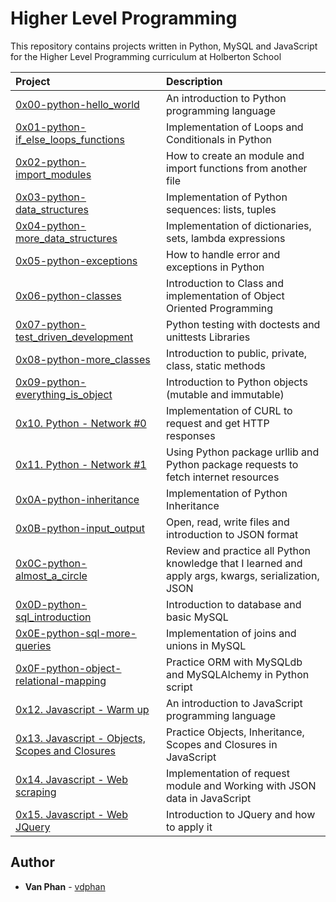 # Higher Level Programming

This repository contains projects written in Python, MySQL and JavaScript for the Higher Level Programming curriculum at Holberton School

| Project | Description |
| :--- | :--- |
| [0x00-python-hello_world](./0x00-python-hello_world) |  An introduction to Python programming language |
| [0x01-python-if_else_loops_functions](./0x01-python-if_else_loops_functions) | Implementation of Loops and Conditionals in Python |
| [0x02-python-import_modules](./0x02-python-import_modules) | How to create an module and import functions from another file |
| [0x03-python-data_structures](./0x03-python-data_structures) | Implementation of Python sequences: lists, tuples |
| [0x04-python-more_data_structures](./0x04-python-more_data_structures) | Implementation of dictionaries, sets, lambda expressions |
| [0x05-python-exceptions](./0x05-python-exceptions) | How to handle error and exceptions in Python |
| [0x06-python-classes](./0x06-python-classes) | Introduction to Class and implementation of Object Oriented Programming |
| [0x07-python-test_driven_development](./0x07-python-test_driven_development) | Python testing with doctests and unittests Libraries |
| [0x08-python-more_classes](./0x08-python-more_classes) | Introduction to public, private, class, static methods |
| [0x09-python-everything_is_object](./0x09-python-everything_is_object) | Introduction to Python objects (mutable and immutable)|
| [0x10. Python - Network #0](./0x10-python-network_0) | Implementation of CURL to request and get HTTP responses |
| [0x11. Python - Network #1](./0x11-python-network_1) | Using Python package urllib and Python package requests to fetch internet resources |
| [0x0A-python-inheritance](./0x0A-python-inheritance) | Implementation of Python Inheritance |
| [0x0B-python-input_output](./0x0B-python-input_output) | Open, read, write files and introduction to JSON format |
| [0x0C-python-almost_a_circle](./0x0C-python-almost_a_circle) | Review and practice all Python knowledge that I learned and  apply args, kwargs, serialization, JSON |
| [0x0D-python-sql_introduction](./0x0D-SQL_introduction) | Introduction to database and basic MySQL |
| [0x0E-python-sql-more-queries](0x0E-SQL_more_queries) | Implementation of joins and unions in MySQL |
| [0x0F-python-object-relational-mapping](./0x0F-python-object_relational_mapping) | Practice ORM with MySQLdb and MySQLAlchemy in Python script |
| [0x12. Javascript - Warm up](./0x12-javascript-warm_up) |  An introduction to JavaScript programming language |
| [0x13. Javascript - Objects, Scopes and Closures](./0x13-javascript_objects_scopes_closures) |  Practice Objects, Inheritance, Scopes and Closures in JavaScript |
| [0x14. Javascript - Web scraping](./0x14-javascript-web_scraping) | Implementation of request module and Working with JSON data in JavaScript |
| [0x15. Javascript - Web JQuery](./0x15-javascript-web_jquery) | Introduction to JQuery and how to apply it |

## Author

- **Van Phan** - [vdphan](https://github.com/vdphan)
